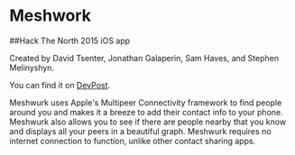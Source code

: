 # Meshwork
##Hack The North 2015 iOS app

Created by David Tsenter, Jonathan Galaperin, Sam Haves, and Stephen Melinyshyn.

You can find it on [DevPost](http://devpost.com/software/meshwurk-m8dxk1).

Meshwurk uses Apple's Multipeer Connectivity framework to find people around you and makes it a breeze to add their contact info to your phone. Meshwurk also allows you to see if there are people nearby that you know and displays all your peers in a beautiful graph. Meshwurk requires no internet connection to function, unlike other contact sharing apps.
